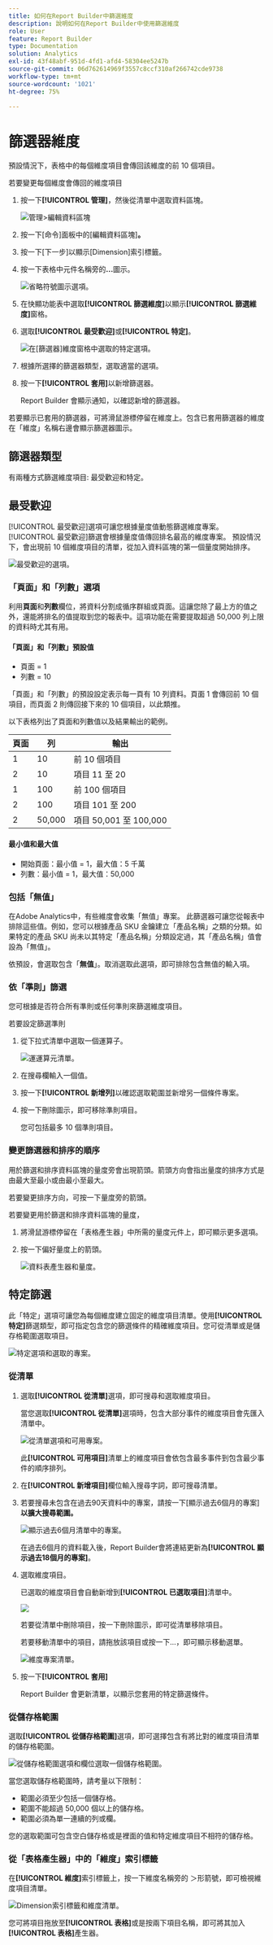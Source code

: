 ```yaml
---
title: 如何在Report Builder中篩選維度
description: 說明如何在Report Builder中使用篩選維度
role: User
feature: Report Builder
type: Documentation
solution: Analytics
exl-id: 43f48abf-951d-4fd1-afd4-58304ee5247b
source-git-commit: 06d762614969f3557c8ccf310af266742cde9738
workflow-type: tm+mt
source-wordcount: '1021'
ht-degree: 75%

---
```


# 篩選器維度

預設情況下，表格中的每個維度項目會傳回該維度的前 10 個項目。

若要變更每個維度會傳回的維度項目

1. 按一下&#x200B;**[!UICONTROL 管理]**，然後從清單中選取資料區塊。

   ![管理>編輯資料區塊](./assets/manage-edit.png)

1. 按一下[命令]面板中的[編輯資料區塊&#x200B;]&#x200B;**。**

1. 按一下[下一步]&#x200B;**&#x200B;**&#x200B;以顯示[Dimension]索引標籤。

1. 按一下表格中元件名稱旁的&#x200B;**...**&#x200B;圖示。

   ![省略符號圖示選項。](./assets/image27.png)

1. 在快顯功能表中選取&#x200B;**[!UICONTROL 篩選維度]**&#x200B;以顯示&#x200B;**[!UICONTROL 篩選維度]**&#x200B;窗格。

1. 選取&#x200B;**[!UICONTROL 最受歡迎]**&#x200B;或&#x200B;**[!UICONTROL 特定]**。

   ![在[篩選器]維度窗格中選取的特定選項。](./assets/image28.png)

1. 根據所選擇的篩選器類型，選取適當的選項。

1. 按一下&#x200B;**[!UICONTROL 套用]**&#x200B;以新增篩選器。

   Report Builder 會顯示通知，以確認新增的篩選器。

若要顯示已套用的篩選器，可將滑鼠游標停留在維度上。包含已套用篩選器的維度在「維度」名稱右邊會顯示篩選器圖示。

## 篩選器類型

有兩種方式篩選維度項目: 最受歡迎和特定。

## 最受歡迎

[!UICONTROL 最受歡迎]選項可讓您根據量度值動態篩選維度專案。 [!UICONTROL 最受歡迎]篩選會根據量度值傳回排名最高的維度專案。 預設情況下，會出現前 10 個維度項目的清單，從加入資料區塊的第一個量度開始排序。

![最受歡迎的選項。](./assets/image29.png)


### 「頁面」和「列數」選項

利用&#x200B;**頁面**&#x200B;和&#x200B;**列數**&#x200B;欄位，將資料分割成循序群組或頁面。這讓您除了最上方的值之外，還能將排名的值提取到您的報表中。這項功能在需要提取超過 50,000 列上限的資料時尤其有用。

#### 「頁面」和「列數」預設值

- 頁面 = 1
- 列數 = 10

「頁面」和「列數」的預設設定表示每一頁有 10 列資料。頁面 1 會傳回前 10 個項目，而頁面 2 則傳回接下來的 10 個項目，以此類推。

以下表格列出了頁面和列數值以及結果輸出的範例。

| 頁面 | 列 | 輸出 |
|------|--------|----------------------|
| 1 | 10 | 前 10 個項目 |
| 2 | 10 | 項目 11 至 20 |
| 1 | 100 | 前 100 個項目 |
| 2 | 100 | 項目 101 至 200 |
| 2 | 50,000 | 項目 50,001 至 100,000 |

#### 最小值和最大值

- 開始頁面：最小值 = 1，最大值：5 千萬
- 列數：最小值 = 1，最大值：50,000

### 包括「無值」

在Adobe Analytics中，有些維度會收集「無值」專案。 此篩選器可讓您從報表中排除這些值。例如，您可以根據產品 SKU 金鑰建立「產品名稱」之類的分類。如果特定的產品 SKU 尚未以其特定「產品名稱」分類設定過，其「產品名稱」值會設為「無值」。

依預設，會選取包含「**無值**」。取消選取此選項，即可排除包含無值的輸入項。

### 依「準則」篩選

您可根據是否符合所有準則或任何準則來篩選維度項目。

若要設定篩選準則

1. 從下拉式清單中選取一個運算子。

   ![運運算元清單。](./assets/image31.png)

1. 在搜尋欄輸入一個值。

1. 按一下&#x200B;**[!UICONTROL 新增列]**&#x200B;以確認選取範圍並新增另一個條件專案。

1. 按一下刪除圖示，即可移除準則項目。

   您可包括最多 10 個準則項目。

### 變更篩選器和排序的順序

用於篩選和排序資料區塊的量度旁會出現箭頭。箭頭方向會指出量度的排序方式是由最大至最小或由最小至最大。

若要變更排序方向，可按一下量度旁的箭頭。

若要變更用於篩選和排序資料區塊的量度，

1. 將滑鼠游標停留在「表格產生器」中所需的量度元件上，即可顯示更多選項。 

2. 按一下偏好量度上的箭頭。

   ![資料表產生器和量度。](./assets/image30.png)


## 特定篩選

此「特定」選項可讓您為每個維度建立固定的維度項目清單。使用&#x200B;**[!UICONTROL 特定]**&#x200B;篩選類型，即可指定包含您的篩選條件的精確維度項目。您可從清單或是儲存格範圍選取項目。

![特定選項和選取的專案。](./assets/image32.png)

### 從清單

1. 選取&#x200B;**[!UICONTROL 從清單]**&#x200B;選項，即可搜尋和選取維度項目。

   當您選取&#x200B;**[!UICONTROL 從清單]**&#x200B;選項時，包含大部分事件的維度項目會先匯入清單中。

   ![從清單選項和可用專案。](./assets/image33.png)

   此&#x200B;**[!UICONTROL 可用項目]**&#x200B;清單上的維度項目會依包含最多事件到包含最少事件的順序排列。

1. 在&#x200B;**[!UICONTROL 新增項目]**&#x200B;欄位輸入搜尋字詞，即可搜尋清單。

1. 若要搜尋未包含在過去90天資料中的專案，請按一下[顯示過去6個月的專案] **以擴大搜尋範圍。**

   ![顯示過去6個月清單中的專案。](./assets/image34.png)

   在過去6個月的資料載入後，Report Builder會將連結更新為&#x200B;**[!UICONTROL 顯示過去18個月的專案]**。

1. 選取維度項目。

   已選取的維度項目會自動新增到&#x200B;**[!UICONTROL 已選取項目]**&#x200B;清單中。

   ![](./assets/image35.png)

   若要從清單中刪除項目，按一下刪除圖示，即可從清單移除項目。

   若要移動清單中的項目，請拖放該項目或按一下...，即可顯示移動選單。

   ![維度專案清單。](./assets/image36.png)

1. 按一下&#x200B;**[!UICONTROL 套用]**

   Report Builder 會更新清單，以顯示您套用的特定篩選條件。

### 從儲存格範圍

選取&#x200B;**[!UICONTROL 從儲存格範圍]**&#x200B;選項，即可選擇包含有將比對的維度項目清單的儲存格範圍。

![從儲存格範圍選項和欄位選取一個儲存格範圍。](./assets/image37.png)

當您選取儲存格範圍時，請考量以下限制：

- 範圍必須至少包括一個儲存格。
- 範圍不能超過 50,000 個以上的儲存格。
- 範圍必須為單一連續的列或欄。

您的選取範圍可包含空白儲存格或是裡面的值和特定維度項目不相符的儲存格。

### 從「表格產生器」中的「維度」索引標籤

在&#x200B;**[!UICONTROL 維度]**&#x200B;索引標籤上，按一下維度名稱旁的 ＞形箭號，即可檢視維度項目清單。

![Dimension索引標籤和維度清單。](./assets/dimensions_chevron.png)

您可將項目拖放至&#x200B;**[!UICONTROL 表格]**&#x200B;或是按兩下項目名稱，即可將其加入&#x200B;**[!UICONTROL 表格]**&#x200B;產生器。

